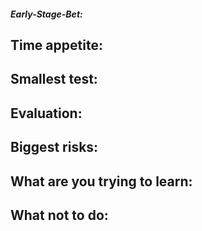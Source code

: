 ##### Early-Stage-Bet:

Time appetite:
- 


Smallest test:
- 


Evaluation:
- 


Biggest risks:
- 


What are you trying to learn:
- 

What not to do:
- 
